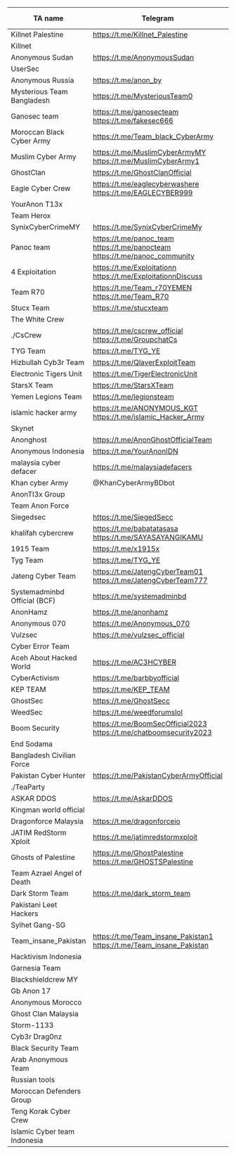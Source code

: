 |TA name|Telegram|Website|Other info|
| ------ | ------ | ------ | ------ |
|Killnet Palestine|https://t.me/Killnet_Palestine|||
|Killnet||||
|Anonymous Sudan|https://t.me/AnonymousSudan|||
|UserSec||||
|Anonymous Russia|https://t.me/anon_by|||
|Mysterious Team Bangladesh|https://t.me/MysteriousTeam0|||
|Ganosec team|https://t.me/ganosecteam https://t.me/fakesec666|||
|Moroccan Black Cyber Army|https://t.me/Team_black_CyberArmy|||
|Muslim Cyber Army|https://t.me/MuslimCyberArmyMY https://t.me/MuslimCyberArmy1|||
|GhostClan|https://t.me/GhostClanOfficial|||
|Eagle Cyber Crew|https://t.me/eaglecyberwashere https://t.me/EAGLECYBER999|||
|YourAnon T13x||||
|Team Herox||||
|SynixCyberCrimeMY|https://t.me/SynixCyberCrimeMy|||
|Panoc team|https://t.me/panoc_team https://t.me/panocteam https://t.me/panoc_community|||
|4 Exploitation|https://t.me/Exploitationn https://t.me/ExploitationnDiscuss|||
|Team R70|https://t.me/Team_r70YEMEN https://t.me/Team_R70|||
|Stucx Team|https://t.me/stucxteam|||
|The White Crew||||
|./CsCrew|https://t.me/cscrew_official https://t.me/GroupchatCs|||
|TYG Team|https://t.me/TYG_YE|||
|Hizbullah Cyb3r Team|https://t.me/QlaverExploitTeam|||
|Electronic Tigers Unit|https://t.me/TigerElectronicUnit|||
|StarsX Team|https://t.me/StarsXTeam|||
|Yemen Legions Team|https://t.me/legionsteam|||
|islamic hacker army|https://t.me/ANONYMOUS_KGT https://t.me/islamic_Hacker_Army|||
|Skynet||||
|Anonghost|https://t.me/AnonGhostOfficialTeam|||
|Anonymous Indonesia|https://t.me/YourAnonIDN|||
|malaysia cyber defacer|https://t.me/malaysiadefacers|||
|Khan cyber Army|@KhanCyberArmyBDbot|||
|AnonTI3x Group||||
|Team Anon Force||||
|Siegedsec|https://t.me/SiegedSecc|||
|khalifah cybercrew|https://t.me/babatatasasa https://t.me/SAYASAYANGIKAMU|||
|1915 Team|https://t.me/x1915x|||
|Tyg Team|https://t.me/TYG_YE|||
|Jateng Cyber Team|https://t.me/JatengCyberTeam01 https://t.me/JatengCyberTeam777|||
|Systemadminbd Official (BCF)|https://t.me/systemadminbd|||
|AnonHamz|https://t.me/anonhamz|||
|Anonymous 070|https://t.me/Anonymous_070|||
|Vulzsec|https://t.me/vulzsec_official|||
|Cyber Error Team||||
|Aceh About Hacked World|https://t.me/AC3HCYBER|||
|CyberActivism|https://t.me/barbbyofficial|||
|KEP TEAM|https://t.me/KEP_TEAM|||
|GhostSec|https://t.me/GhostSecc|||
|WeedSec|https://t.me/weedforumslol|||
|Boom Security|https://t.me/BoomSecOfficial2023 https://t.me/chatboomsecurity2023|||
|End Sodama||||
|Bangladesh Civilian Force||||
|Pakistan Cyber Hunter|https://t.me/PakistanCyberArmyOfficial|||
|./TeaParty||||
|ASKAR DDOS|https://t.me/AskarDDOS|||
|Kingman world official||||
|Dragonforce Malaysia|https://t.me/dragonforceio|||
|JATIM RedStorm Xploit|https://t.me/jatimredstormxploit|||
|Ghosts of Palestine|https://t.me/GhostPalestine https://t.me/GHOSTSPalestine|||
|Team Azrael Angel of Death||||
|Dark Storm Team|https://t.me/dark_storm_team|||
|Pakistani Leet Hackers||||
|Sylhet Gang-SG||||
|Team_insane_Pakistan|https://t.me/Team_insane_Pakistan1 https://t.me/Team_insane_Pakistan|||
|Hacktivism Indonesia||||
|Garnesia Team||||
|Blackshieldcrew MY||||
|Gb Anon 17||||
|Anonymous Morocco||||
|Ghost Clan Malaysia||||
|Storm-1133||||
|Cyb3r Drag0nz||||
|Black Security Team||||
|Arab Anonymous Team||||
|Russian tools||||
|Moroccan Defenders Group||||
|Teng Korak Cyber Crew||||
|Islamic Cyber team Indonesia||||

